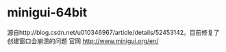 # minigui-64bit
源自http://blog.csdn.net/u010346967/article/details/52453142。目前修复了创建窗口会崩溃的问题
官网 http://www.minigui.org/en/
